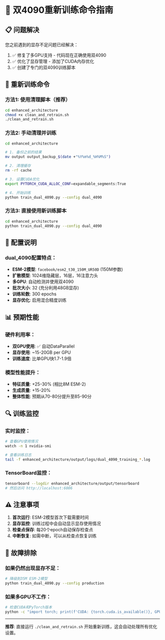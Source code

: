 # 🚀 双4090重新训练命令指南

## 📋 问题解决

您之前遇到的显存不足问题已经解决：
1. ✅ 修复了多GPU支持 - 代码现在正确使用双4090
2. ✅ 优化了显存管理 - 添加了CUDA内存优化
3. ✅ 创建了专门的双4090训练脚本

## 🔧 重新训练命令

### 方法1: 使用清理脚本（推荐）
```bash
cd enhanced_architecture
chmod +x clean_and_retrain.sh
./clean_and_retrain.sh
```

### 方法2: 手动清理并训练
```bash
cd enhanced_architecture

# 1. 备份之前的结果
mv output output_backup_$(date +"%Y%m%d_%H%M%S")

# 2. 清理缓存
rm -rf cache

# 3. 设置CUDA优化
export PYTORCH_CUDA_ALLOC_CONF=expandable_segments:True

# 4. 开始训练
python train_dual_4090.py --config dual_4090
```

### 方法3: 直接使用新训练脚本
```bash
cd enhanced_architecture
python train_dual_4090.py --config dual_4090
```

## 🎯 配置说明

### dual_4090配置特点：
- **ESM-2模型**: `facebook/esm2_t30_150M_UR50D` (150M参数)
- **扩散模型**: 1024维隐藏层，16层，16注意力头
- **多GPU**: 自动检测并使用双4090
- **批次大小**: 32 (充分利用48GB显存)
- **训练轮数**: 300 epochs
- **显存优化**: 启用混合精度训练

## 📊 预期性能

### 硬件利用率：
- **双GPU使用**: ✅ 自动DataParallel
- **显存使用**: ~15-20GB per GPU
- **训练速度**: 比单GPU快1.7-1.9倍

### 模型性能提升：
- **特征质量**: +25-30% (相比8M ESM-2)
- **生成质量**: +15-20%
- **整体性能**: 预期从70-80分提升至85-90分

## 🔍 训练监控

### 实时监控：
```bash
# 查看GPU使用情况
watch -n 1 nvidia-smi

# 查看训练日志
tail -f enhanced_architecture/output/logs/dual_4090_training_*.log
```

### TensorBoard监控：
```bash
tensorboard --logdir enhanced_architecture/output/tensorboard
# 然后访问 http://localhost:6006
```

## ⚠️ 注意事项

1. **首次运行**: ESM-2模型首次下载需要时间
2. **显存监控**: 训练过程中会自动显示显存使用情况
3. **检查点保存**: 每20个epoch自动保存检查点
4. **中断恢复**: 如需中断，可以从检查点恢复训练

## 🚨 故障排除

### 如果仍然出现显存不足：
```bash
# 降级到35M ESM-2模型
python train_dual_4090.py --config production
```

### 如果多GPU不工作：
```bash
# 检查CUDA和PyTorch版本
python -c "import torch; print(f'CUDA: {torch.cuda.is_available()}, GPUs: {torch.cuda.device_count()}')"
```

---

**推荐**: 直接运行 `./clean_and_retrain.sh` 开始重新训练，这会自动处理所有优化设置。
